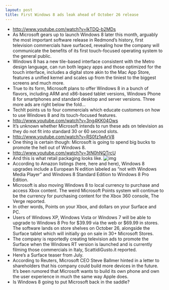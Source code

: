 ```yaml
---
layout: post
title: First Windows 8 ads leak ahead of October 26 release
---
```

* http://www.youtube.com/watch?v=lkTDQ-b2MDs
* As Microsoft gears up to launch Windows 8 later this month, arguably the most important software release in Redmond’s history, first television commercials have surfaced, revealing how the company will communicate the benefits of its first touch-focused operating system to the general public.
* Windows 8 has a new tile-based interface consistent with the Metro design language, can run both legacy apps and those optimized for the touch interface, includes a digital store akin to the Mac App Store, features a unified kernel and scales up from the tiniest to the biggest screens and much more.
* True to its form, Microsoft plans to offer Windows 8 in a bunch of flavors, including ARM and x86-based tablet versions, Windows Phone 8 for smartphones and standard desktop and server versions. Three more ads are right below the fold…
* TechIt points us to four commercials which educate customers on how to use Windows 8 and its touch-focused features.
* http://www.youtube.com/watch?v=3ng4KK04Ows
* It’s unknown whether Microsoft intends to run these ads on television as they do not fit into standard 30 or 60 second slots.
* http://www.youtube.com/watch?v=RS0fz1wArV8
* One thing is certain though: Microsoft is going to spend big bucks to promote the hell out of Windows 8.
* http://www.youtube.com/watch?v=3tN0hNQTrcU
* And this is what retail packaging looks like.
![img](http://media.idownloadblog.com/wp-content/uploads/2012/10/Windows-8-packaging.jpg)
* According to Amazon listings (here, here and here), Windows 8 upgrades include a European N edition labeled as “not with Windows Media Player” and Windows 8 Standard Edition to Windows 8 Pro Edition.
* Microsoft is also moving Windows 8 to local currency to purchase and access Xbox content. The weird Microsoft Points system will continue to be the currency for purchasing content for the Xbox 360 console, The Verge reported.
* In other words, Points on your Xbox, and dollars on your Surface and PC.
* Users of Windows XP, Windows Vista or Windows 7 will be able to upgrade to Windows 8 Pro for $39.99 via the web or $69.99 in stores. The software lands on store shelves on October 26, alongside the Surface tablet which will initially go on sale in 30+ Microsoft Stores.
* The company is reportedly creating television ads to promote the Surface when the Windows RT version is launched and is currently filming those commercials in Italy, ScattidiGusto.it reported.
* Here’s a Surface teaser from July.
* According to Reuters, Microsoft CEO Steve Ballmer hinted in a letter to shareholders that his company could build more devices in the future. It’s been rumored that Microsoft wants to build its own phone and own the user experience in much the same way Apple does.
* Is Windows 8 going to put Microsoft back in the saddle?

